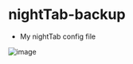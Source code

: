 # nightTab-backup

- My nightTab config file

![image](https://user-images.githubusercontent.com/88989555/234999040-bb5f3239-6527-4872-9fe6-ff231a7fb9a3.png)

